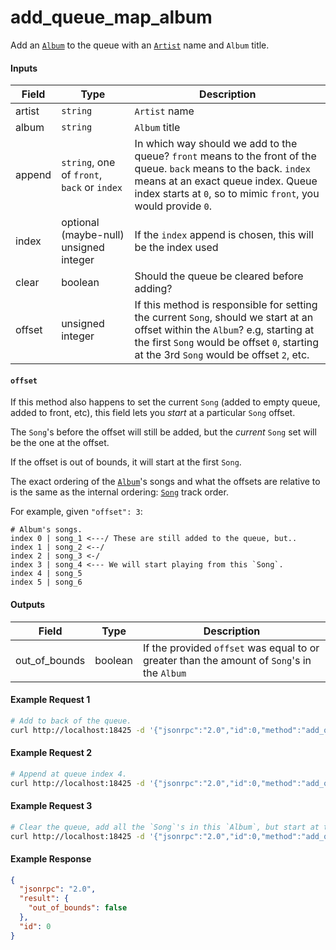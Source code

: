 # add_queue_map_album
Add an [`Album`](../../common-objects/album.md) to the queue with an [`Artist`](../../common-objects/artist.md) name and `Album` title.

#### Inputs

| Field  | Type                                        | Description |
|--------|---------------------------------------------|-------------|
| artist | `string`                                    | `Artist` name
| album  | `string`                                    | `Album` title
| append | `string`, one of `front`, `back` or `index` | In which way should we add to the queue? `front` means to the front of the queue. `back` means to the back. `index` means at an exact queue index. Queue index starts at `0`, so to mimic `front`, you would provide `0`.
| index  | optional (maybe-null) unsigned integer      | If the `index` append is chosen, this will be the index used
| clear  | boolean                                     | Should the queue be cleared before adding?
| offset | unsigned integer                            | If this method is responsible for setting the current `Song`, should we start at an offset within the `Album`? e.g, starting at the first `Song` would be offset `0`, starting at the 3rd `Song` would be offset `2`, etc.

#### `offset`
If this method also happens to set the current `Song` (added to empty queue, added to front, etc), this field lets you _start_ at a particular `Song` offset.

The `Song`'s before the offset will still be added, but the _current_ `Song` set will be the one at the offset.

If the offset is out of bounds, it will start at the first `Song`.

The exact ordering of the [`Album`](../../common-objects/album.md)'s songs and what the offsets are relative to is the same as the internal ordering: [`Song`](../../common-objects/song.md) track order.

For example, given `"offset": 3`:
```plaintext
# Album's songs.
index 0 | song_1 <---/ These are still added to the queue, but..
index 1 | song_2 <--/
index 2 | song_3 <-/
index 3 | song_4 <--- We will start playing from this `Song`.
index 4 | song_5
index 5 | song_6
```

#### Outputs
| Field         | Type    | Description |
|---------------|---------|-------------|
| out_of_bounds | boolean | If the provided `offset` was equal to or greater than the amount of `Song`'s in the `Album`

#### Example Request 1
```bash
# Add to back of the queue.
curl http://localhost:18425 -d '{"jsonrpc":"2.0","id":0,"method":"add_queue_map_album","params":{"artist":"TWICE","album":"PAGE TWO","append":"back","clear":false,"offset":0}}'
```

#### Example Request 2
```bash
# Append at queue index 4.
curl http://localhost:18425 -d '{"jsonrpc":"2.0","id":0,"method":"add_queue_map_album","params":{"artist":"TWICE","album":"PAGE TWO","append":"index","index"::4,"clear":false,"offset":0}}'
```

#### Example Request 3
```bash
# Clear the queue, add all the `Song`'s in this `Album`, but start at the 5th `Song` (offset 4).
curl http://localhost:18425 -d '{"jsonrpc":"2.0","id":0,"method":"add_queue_map_album","params":{"artist":"TWICE","album":"PAGE TWO","append":"front","clear":true,"offset":4}}'
```

#### Example Response
```json
{
  "jsonrpc": "2.0",
  "result": {
    "out_of_bounds": false
  },
  "id": 0
}
```
